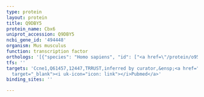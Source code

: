 ```yaml
---
type: protein
layout: protein
title: Q9DBY5
protein_name: Cbx6
uniprot_accession: Q9DBY5
ncbi_gene_id: '494448'
organism: Mus musculus
function: transcription factor
orthologs: '[{"species": "Homo sapiens", "id": ["<a href=\"/protein/o95503\">O95503</a>"]}, {"species": "Rattus norvegicus", "id": ["E9PT11"]}]'
tfs: ''
targets: 'Ccne1,Q61457,12447,TRRUST,inferred by curator,&ensp;<a href="https://www.ncbi.nlm.nih.gov/pubmed/?term=29087512%5Buid%5D+OR+22214847%5Buid%5D"
  target="_blank"><i uk-icon="icon: link"></i>Pubmed</a>'
binding_sites: ''

---
```


